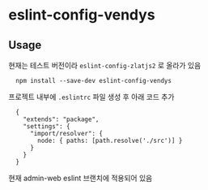 # eslint-config-vendys

## Usage

현재는 테스트 버전이라 `eslint-config-zlatjs2` 로 올라가 있음

```
  npm install --save-dev eslint-config-vendys
```

프로젝트 내부에 `.eslintrc` 파일 생성 후 아래 코드 추가

```
  {
    "extends": "package",
    "settings": {
      "import/resolver": {
        node: { paths: [path.resolve('./src')] }
      }
    }
  }
```

현재 admin-web eslint 브랜치에 적용되어 있음
